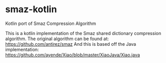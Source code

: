 # smaz-kotlin
Kotlin port of Smaz Compression Algorithm

This is a kotlin implementation of the Smaz shared dictionary compression algorithm.
The original algorithm can be found at:
    https://github.com/antirez/smaz
And this is based off the Java implementation:
    https://github.com/ayende/Xiao/blob/master/XiaoJava/Xiao.java